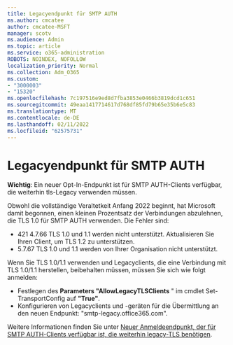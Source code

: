 ```yaml
---
title: Legacyendpunkt für SMTP AUTH
ms.author: cmcatee
author: cmcatee-MSFT
manager: scotv
ms.audience: Admin
ms.topic: article
ms.service: o365-administration
ROBOTS: NOINDEX, NOFOLLOW
localization_priority: Normal
ms.collection: Adm_O365
ms.custom:
- "3000003"
- "15320"
ms.openlocfilehash: 7c197516e9ed8d7fba3853e0466b3819dcd1c651
ms.sourcegitcommit: 49eaa1417714617d768df85fd79b65e35b6e5c83
ms.translationtype: MT
ms.contentlocale: de-DE
ms.lasthandoff: 02/11/2022
ms.locfileid: "62575731"
---
```

# <a name="legacy-endpoint-for-smtp-auth"></a>Legacyendpunkt für SMTP AUTH

**Wichtig**: Ein neuer Opt-In-Endpunkt ist für SMTP AUTH-Clients verfügbar, die weiterhin tls-Legacy verwenden müssen.

Obwohl die vollständige Veraltetkeit Anfang 2022 beginnt, hat Microsoft damit begonnen, einen kleinen Prozentsatz der Verbindungen abzulehnen, die TLS 1.0 für SMTP AUTH verwenden. Die Fehler sind:

- 421 4.7.66 TLS 1.0 und 1.1 werden nicht unterstützt. Aktualisieren Sie Ihren Client, um TLS 1.2 zu unterstützen.
- 5.7.67 TLS 1.0 und 1.1 werden von Ihrer Organisation nicht unterstützt.

Wenn Sie TLS 1.0/1.1 verwenden und Legacyclients, die eine Verbindung mit TLS 1.0/1.1 herstellen, beibehalten müssen, müssen Sie sich wie folgt anmelden:

- Festlegen des **Parameters "AllowLegacyTLSClients** " im cmdlet Set-TransportConfig auf **"True"**.
- Konfigurieren von Legacyclients und -geräten für die Übermittlung an den neuen Endpunkt: "smtp-legacy.office365.com".

Weitere Informationen finden Sie unter [Neuer Anmeldeendpunkt, der für SMTP AUTH-Clients verfügbar ist, die weiterhin legacy-TLS benötigen](https://techcommunity.microsoft.com/t5/exchange-team-blog/new-opt-in-endpoint-available-for-smtp-auth-clients-still/ba-p/2659652).
